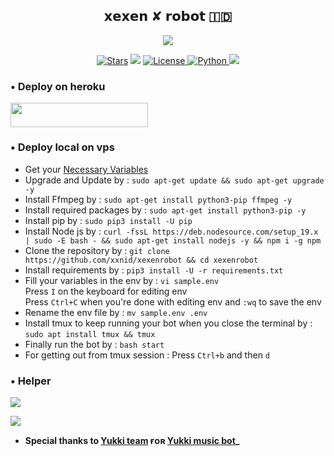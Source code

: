 <h2 align="center">
    𝘅𝗲𝘅𝗲𝗻 ✘ 𝗿𝗼𝗯𝗼𝘁 🇮🇩
</h2>

<p align="center">
  <img src="https://graph.org/file/0623f86cc81a147e6428f.jpg">
</p>

<p align="center">
<a href="https://github.com/xxnid/xexenrobot/stargazers"><img src="https://img.shields.io/github/stars/xexenrobot/xexenrobot?color=black&logo=github&logoColor=black&style=for-the-badge" alt="Stars" /></a>
<a href="https://github.com/xxnid/xexenrobot/network/members"> <img src="https://img.shields.io/github/forks/xxnid/xexenrobot?color=black&logo=github&logoColor=black&style=for-the-badge" /></a>
<a href="https://github.com/xxnid/xexenrobot/blob/master/LICENSE"> <img src="https://img.shields.io/badge/License-MIT-blueviolet?style=for-the-badge" alt="License" /> </a>
<a href="https://www.python.org/"> <img src="https://img.shields.io/badge/Written%20in-Python-orange?style=for-the-badge&logo=python" alt="Python" /> </a>
<a href="https://github.com/xxnid/xexenrobot/commits/xxnid"> <img src="https://img.shields.io/github/last-commit/xxnid/xexenrobot?color=blue&logo=github&logoColor=green&style=for-the-badge" /></a>
</p>

<h3 align="left">
    • Deploy on heroku

</h3>

<p align="left"><a href="https://dashboard.heroku.com/new?template=https://github.com/xxnid/xexenrobot"> <img src="https://img.shields.io/badge/Deploy%20On%20Heroku-black?style=for-the-badge&logo=heroku" width="220" height="38.45"/></a></p>

<h3 align="left">
    • Deploy local on vps

</h3>

- Get your [Necessary Variables](https://github.com/xxnid/xexenrobot/blob/master/sample.env)
- Upgrade and Update by :
`sudo apt-get update && sudo apt-get upgrade -y`
- Install Ffmpeg by :
`sudo apt-get install python3-pip ffmpeg -y`
- Install required packages by :
`sudo apt-get install python3-pip -y`
- Install pip by :
`sudo pip3 install -U pip`
- Install Node js by :
`curl -fssL https://deb.nodesource.com/setup_19.x | sudo -E bash - && sudo apt-get install nodejs -y && npm i -g npm`
- Clone the repository by :
`git clone https://github.com/xxnid/xexenrobot && cd xexenrobot`
- Install requirements by :
`pip3 install -U -r requirements.txt`
- Fill your variables in the env by :
`vi sample.env`<br>
Press `I` on the keyboard for editing env<br>
Press `Ctrl+C` when you're done with editing env and `:wq` to save the env<br>
- Rename the env file by :
`mv sample.env .env`
- Install tmux to keep running your bot when you close the terminal by :
`sudo apt install tmux && tmux`
- Finally run the bot by :
`bash start`
- For getting out from tmux session : Press `Ctrl+b` and then `d`<br>


<h3 align="left">
    • Helper
</h3>

<p align="left">
<a href="https://telegram.me/Areademus"><img src="https://img.shields.io/badge/-Support%20Group-blue.svg?style=for-the-badge&logo=Telegram"></a>
</p>

<p align="left">
<a href="https://telegram.me/Areademus"><img src="https://img.shields.io/badge/-Support%20Channel-blue.svg?style=for-the-badge&logo=Telegram"></a>
</p>

- <b> Special thanks to [Yukki team](https://github.com/TeamYukki) ғᴏʀ [Yukki music bot](https://github.com/TeamYukki/YukkiMusicBot)_ </b>

